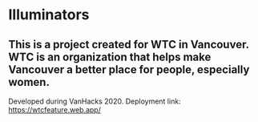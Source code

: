 # Illuminators
## This is a project created for WTC in Vancouver. WTC is an organization that helps make Vancouver a better place for people, especially women. 
Developed during VanHacks 2020.
Deployment link: https://wtcfeature.web.app/
